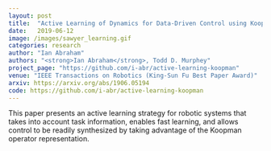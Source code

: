 ```yaml
---
layout: post
title:  "Active Learning of Dynamics for Data-Driven Control using Koopman Operators"
date:   2019-06-12
image: /images/sawyer_learning.gif
categories: research
author: "Ian Abraham"
authors: "<strong>Ian Abraham</strong>, Todd D. Murphey"
project_page: "https://github.com/i-abr/active-learning-koopman"
venue: "IEEE Transactions on Robotics (King-Sun Fu Best Paper Award)"
arxiv: https://arxiv.org/abs/1906.05194
code: https://github.com/i-abr/active-learning-koopman
---
```


This paper presents an active learning strategy for robotic systems that takes into account task information, enables
fast learning, and allows control to be readily synthesized by taking advantage of the Koopman operator representation.
